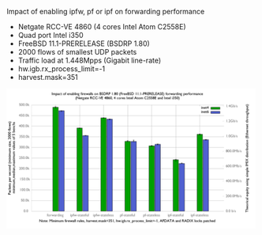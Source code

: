 Impact of enabling ipfw, pf or ipf on forwarding performance
  - Netgate RCC-VE 4860 (4 cores Intel Atom C2558E)
  - Quad port Intel i350
  - FreeBSD 11.1-PRERELEASE (BSDRP 1.80)
  - 2000 flows of smallest UDP packets
  - Traffic load at 1.448Mpps (Gigabit line-rate)
  - hw.igb.rx_process_limit=-1
  - harvest.mask=351

![Impact of enabling ipfw/pf/ipf on forwarding performance on BSDRP 1.80 (FreeBSD 11.1-PRERELEASE)](graph.png)
